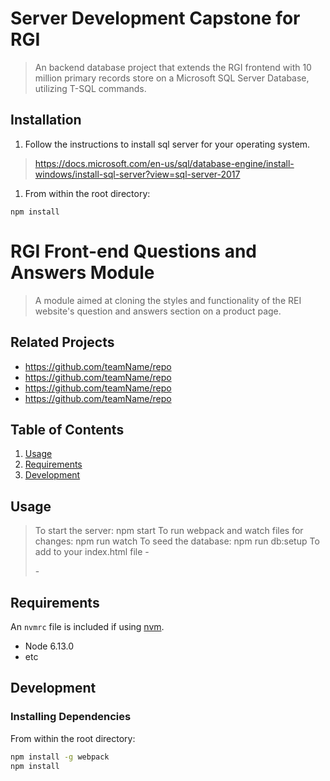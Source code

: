 # Server Development Capstone for RGI

> An backend database project that extends the RGI frontend with 10 million primary records store on a Microsoft SQL Server Database, utilizing T-SQL commands. 

## Installation

1. Follow the instructions to install sql server for your operating system.
> https://docs.microsoft.com/en-us/sql/database-engine/install-windows/install-sql-server?view=sql-server-2017

1. From within the root directory:
```
npm install
```

# RGI Front-end Questions and Answers Module

> A module aimed at cloning the styles and functionality of the REI website's question and answers section on a product page.

## Related Projects

  - https://github.com/teamName/repo
  - https://github.com/teamName/repo
  - https://github.com/teamName/repo
  - https://github.com/teamName/repo

## Table of Contents

1. [Usage](#Usage)
1. [Requirements](#requirements)
1. [Development](#development)

## Usage

> To start the server: npm start
> To run webpack and watch files for changes: npm run watch
> To seed the database: npm run db:setup
> To add to your index.html file
    - <div id="questions"></div>
    - <script src="http://localhost:4000/bundle.js"></script>


## Requirements

An `nvmrc` file is included if using [nvm](https://github.com/creationix/nvm).

- Node 6.13.0
- etc

## Development

### Installing Dependencies

From within the root directory:

```sh
npm install -g webpack
npm install
```

